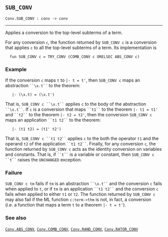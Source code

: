 ## `SUB_CONV`

``` hol4
Conv.SUB_CONV : conv -> conv
```

------------------------------------------------------------------------

Applies a conversion to the top-level subterms of a term.

For any conversion `c`, the function returned by `SUB_CONV c` is a
conversion that applies `c` to all the top-level subterms of a term. Its
implementation is

``` hol4
  fun SUB_CONV c = TRY_CONV (COMB_CONV c ORELSEC ABS_CONV c)
```

### Example

If the conversion `c` maps `t` to `|- t = t'`, then `SUB_CONV c` maps an
abstraction ``` ``\x.t`` ``` to the theorem:

``` hol4
   |- (\x.t) = (\x.t')
```

That is, ``` SUB_CONV c ``\x.t`` ``` applies `c` to the body of the
abstraction ``` ``\x.t`` ```. If `c` is a conversion that maps
``` ``t1`` ``` to the theorem `|- t1 = t1'` and ``` ``t2`` ``` to the
theorem `|- t2 = t2'`, then the conversion `SUB_CONV c` maps an
application ``` ``t1 t2`` ``` to the theorem:

``` hol4
   |- (t1 t2) = (t1' t2')
```

That is, ``` SUB_CONV c ``t1 t2`` ``` applies `c` to the both the
operator `t1` and the operand `t2` of the application ``` ``t1 t2`` ```.
Finally, for any conversion `c`, the function returned by `SUB_CONV c`
acts as the identity conversion on variables and constants. That is, if
``` ``t`` ``` is a variable or constant, then ``` SUB_CONV c ``t`` ```
raises the `UNCHANGED` exception.

### Failure

`SUB_CONV c tm` fails if `tm` is an abstraction ``` ``\x.t`` ``` and the
conversion `c` fails when applied to `t`, or if `tm` is an application
``` ``t1 t2`` ``` and the conversion `c` fails when applied to either
`t1` or `t2`. The function returned by `SUB_CONV c` may also fail if the
ML function `c:term->thm` is not, in fact, a conversion (i.e. a function
that maps a term `t` to a theorem `|- t = t'`).

### See also

[`Conv.ABS_CONV`](#Conv.ABS_CONV), [`Conv.COMB_CONV`](#Conv.COMB_CONV),
[`Conv.RAND_CONV`](#Conv.RAND_CONV),
[`Conv.RATOR_CONV`](#Conv.RATOR_CONV)
